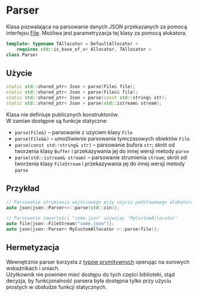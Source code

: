 # Parser

Klasa pozwalająca na parsowanie danych JSON przekazanych za pomocą interfejsu [File](./File.md).
Możliwa jest parametryzacja tej klasy za pomocą alokatora.

```cpp
template< typename TAllocator = DefaultAllocator >  
    requires std::is_base_of_v< Allocator, TAllocator >  
class Parser
```

## Użycie

```cpp
static std::shared_ptr< Json > parse(File& file);  
static std::shared_ptr< Json > parse(File&& file);  
static std::shared_ptr< Json > parse(const std::string& str);  
static std::shared_ptr< Json > parse(std::istream& stream);
```

Klasa nie definiuje publicznych konstruktorów.  
W zamian dostępne są funkcje statyczne:

- `parse(File&)` – parsowanie z użyciem klasy `File`
- `parse(File&&)` – umożliwienie parsowania tymczasowych obiektów `File`
- `parse(const std::string& str)` – parsowanie bufora `str`; skrót od tworzenia klasy `Buffer` i przekazywania jej do innej wersji metody `parse`
- `parse(std::istream& stream)` – parsowanie strumienia `stream`; skrót od tworzenia klasy `FileStream` i przekazywania jej do innej wersji metody `parse`

## Przykład

```cpp
// Parsowanie strumienia wejściowego przy użyciu podstawowego alokatora
auto json{json::Parser<>::parse(std::cin)};

// Parsowanie zawartości "some.json" używając 'MyCustomAllocator'
auto file{json::FileStream("some.json")};
auto json{json::Parser< MyCustomAllocator >::parse(file)};
```


## Hermetyzacja

Wewnętrznie parser korzysta z [typów prymitywnych](../PrimTypes/PrimVariant.md) operując na surowych wskaźnikach i uniach.  
Użytkownik nie powinien mieć dostępu do tych części biblioteki, stąd decyzja, by funkcjonalność parsera była dostępna tylko przy użyciu prostych w obsłudze funkcji statycznych.